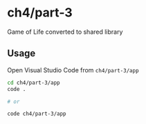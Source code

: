 # ch4/part-3

Game of Life converted to shared library

## Usage

Open Visual Studio Code from `ch4/part-3/app`

```bash
cd ch4/part-3/app
code .

# or

code ch4/part-3/app
```
